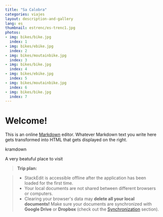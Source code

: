 ```yaml
---
title: "Sa Calobra"
categories: viajes
layout: description-and-gallery
lang: es
thumbnail: estrenc/es-trenc1.jpg
photos:
- img: bikes/bike.jpg
  index: 1
- img: bikes/ebike.jpg
  index: 2
- img: bikes/moutainbike.jpg
  index: 3
- img: bikes/bike.jpg
  index: 4
- img: bikes/ebike.jpg
  index: 5
- img: bikes/moutainbike.jpg
  index: 6
- img: bikes/bike.jpg
  index: 7
---
```


# Welcome!

This is an online [Markdown](http://en.wikipedia.org/wiki/Markdown)
editor. Whatever Markdown text you write here gets transformed into
HTML that gets displayed on the right.

kramdown

A very beatuful place to visit

> **Trip plan:**

> - StackEdit is accessible offline after the application has been loaded for the first time.
> - Your local documents are not shared between different browsers or computers.
> - Clearing your browser's data may **delete all your local documents!** Make sure your documents are synchronized with **Google Drive** or **Dropbox** (check out the [<i class="icon-refresh"></i> Synchronization](#synchronization) section).
